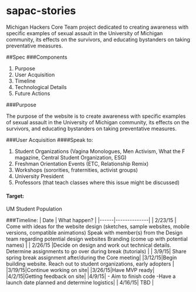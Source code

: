 # sapac-stories
Michigan Hackers Core Team project dedicated to creating awareness with specific examples of sexual assault in the University of Michigan community, its effects on the survivors, and educating bystanders on taking preventative measures.

##Spec
###Components
1. Purpose
2. User Acquisition
3. Timeline
4. Technological Details
5. Future Actions

###Purpose

The purpose of the website is to create awareness with specific examples of sexual assault in the University of Michigan community, its effects on the survivors, and educating bystanders on taking preventative measures.

###User Acquisition
####Speak to:
1. Student Organizations (Vagina Monologues, Men Activism, What the F magazine, Central Student Organization, ESG)
2. Freshman Orientation Events (ETC, Relationship Remix)
3. Workshops (sororities, fraternities, activist groups)
4. University President
5. Professors (that teach classes where this issue might be discussed)
#### Target: 
UM Student Population

###Timeline:
| Date | What happen? |
|------|--------------|
| 2/23/15 | Come with ideas for the website design (sketches, sample websites, mobile versions, compatible animations)
Speak with member(s) from the Design team regarding potential design websites
Branding (come up with potential names) |
| 2/26/15 |Decide on design and work out technical details. Determine assignments to go over during break (tutorials)  |
| 3/9/15| Share spring break assignment after/during the Core meeting|
|3/12/15|Begin building website. Reach out to student organizations, early adopters |
|3/19/15|Continue working on site|
|3/26/15|Have MVP ready|
|4/2/15|Getting feedback on site|
|4/9/15| - Aim to finish code -Have a launch date planned and determine logistics|
| 4/16/15| TBD |
